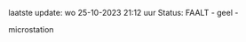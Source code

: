 laatste update: 
wo 25-10-2023 21:12   uur 
Status: FAALT - geel - 
<div class="service Y">microstation</div>